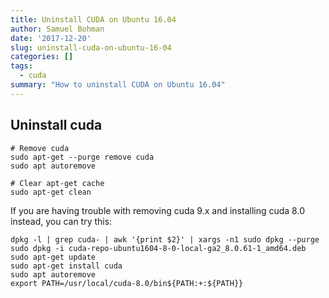 ```yaml
---
title: Uninstall CUDA on Ubuntu 16.04
author: Samuel Bohman
date: '2017-12-20'
slug: uninstall-cuda-on-ubuntu-16-04
categories: []
tags:
  - cuda
summary: "How to uninstall CUDA on Ubuntu 16.04"
---
```


## Uninstall cuda

```{bash, eval = FALSE}
# Remove cuda
sudo apt-get --purge remove cuda
sudo apt autoremove

# Clear apt-get cache
sudo apt-get clean
```

If you are having trouble with removing cuda 9.x and installing cuda 8.0 instead, you can try this:

```{bash, eval = FALSE}
dpkg -l | grep cuda- | awk '{print $2}' | xargs -n1 sudo dpkg --purge
sudo dpkg -i cuda-repo-ubuntu1604-8-0-local-ga2_8.0.61-1_amd64.deb
sudo apt-get update
sudo apt-get install cuda
sudo apt autoremove
export PATH=/usr/local/cuda-8.0/bin${PATH:+:${PATH}}
```
